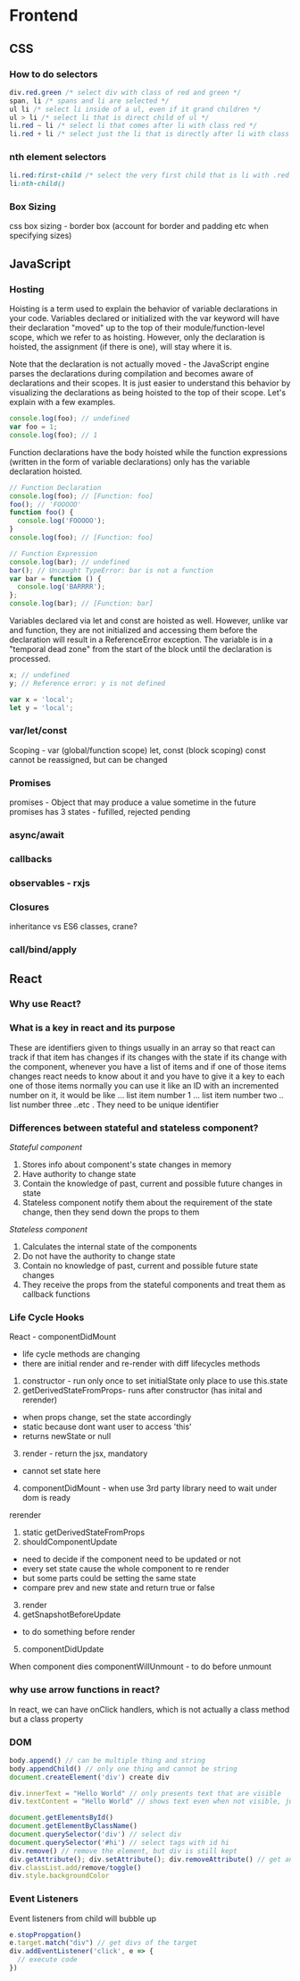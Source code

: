 # Frontend

## CSS

### How to do selectors
```css
div.red.green /* select div with class of red and green */
span, li /* spans and li are selected */
ul li /* select li inside of a ul, even if it grand children */
ul > li /* select li that is direct child of ul */
li.red ~ li /* select li that comes after li with class red */
li.red + li /* select just the li that is directly after li with class red
```
### nth element selectors
```css
li.red:first-child /* select the very first child that is li with .red (must be first)*/
li:nth-child()
```
### Box Sizing
css box sizing - border box (account for border and padding etc when specifying sizes)

## JavaScript

### Hosting
Hoisting is a term used to explain the behavior of variable declarations in your code. Variables declared or initialized with the var keyword will have their declaration "moved" up to the top of their module/function-level scope, which we refer to as hoisting. However, only the declaration is hoisted, the assignment (if there is one), will stay where it is.

Note that the declaration is not actually moved - the JavaScript engine parses the declarations during compilation and becomes aware of declarations and their scopes. It is just easier to understand this behavior by visualizing the declarations as being hoisted to the top of their scope. Let's explain with a few examples.

```javascript
console.log(foo); // undefined
var foo = 1;
console.log(foo); // 1
```

Function declarations have the body hoisted while the function expressions (written in the form of variable declarations) only has the variable declaration hoisted.

```javascript
// Function Declaration
console.log(foo); // [Function: foo]
foo(); // 'FOOOOO'
function foo() {
  console.log('FOOOOO');
}
console.log(foo); // [Function: foo]

// Function Expression
console.log(bar); // undefined
bar(); // Uncaught TypeError: bar is not a function
var bar = function () {
  console.log('BARRRR');
};
console.log(bar); // [Function: bar]
```
Variables declared via let and const are hoisted as well. However, unlike var and function, they are not initialized and accessing them before the declaration will result in a ReferenceError exception. The variable is in a "temporal dead zone" from the start of the block until the declaration is processed.
```javascript
x; // undefined
y; // Reference error: y is not defined

var x = 'local';
let y = 'local';
```
### var/let/const
Scoping - var (global/function scope)
let, const (block scoping)
const cannot be reassigned, but can be changed

### Promises
promises - Object that may produce a value sometime in the future
promises has 3 states - fufilled, rejected pending
### async/await
### callbacks
### observables - rxjs

### Closures
inheritance vs ES6 classes, crane?

### call/bind/apply

## React

### Why use React?

### What is a key in react and its purpose
These are identifiers given to things usually in an array so that react can track if that item has changes if its changes with the state if its change with the component, whenever you have a list of items and if one of those items changes react needs to know about it and you have to give it a key to each one of those items normally you can use it like an ID with an incremented number on it, it would be like ... list item number 1 ... list item number two .. list number three ..etc . They need to be unique identifier

### Differences between stateful and stateless component?
*Stateful component* 

1. Stores info about component's state changes in memory 
2. Have authority to change state 
3. Contain the knowledge of past, current and possible future changes in state
4. Stateless component notify them about the requirement of the state change, then they send down the props to them 

*Stateless component* 

1. Calculates the internal state of the components 
2. Do not have the authority to change state  
3. Contain no knowledge of past, current and possible future state changes
4. They receive the props from the stateful components and treat them as callback functions

### Life Cycle Hooks
React - componentDidMount
- life cycle methods are changing
- there are initial render and re-render with diff lifecycles methods

1. constructor - run only once to set initialState only place to  use this.state
2. getDerivedStateFromProps- runs after constructor (has inital and rerender)
 - when props change, set the state accordingly
 - static because dont want user to access 'this'
 - returns newState or null
3. render - return the jsx, mandatory
 - cannot set state here
4. componentDidMount - when use 3rd party library need to wait under dom is ready


rerender
1. static getDerivedStateFromProps
2. shouldComponentUpdate
  - need to decide if the component need to be updated or not
  - every set state cause the whole component to re render
  - but some parts could be setting the same state
  - compare prev and new state and return true or false
3. render
4. getSnapshotBeforeUpdate
  - to do something before render
5. componentDidUpdate

When component dies
componentWillUnmount - to do before unmount

### why use arrow functions in react?
In react, we can have onClick handlers, which is not actually a class method but a class property

### DOM
```javascript
body.append() // can be multiple thing and string
body.appendChild() // only one thing and cannot be string
document.createElement('div') create div

div.innerText = "Hello World" // only presents text that are visible
div.textContent = "Hello World" // shows text even when not visible, just like in html

document.getElementsById()
document.getElementByClassName()
document.querySelector('div') // select div
document.querySelector('#hi') // select tags with id hi
div.remove() // remove the element, but div is still kept
div.getAttribute(); div.setAttribute(); div.removeAttribute() // get and set attribute
div.classList.add/remove/toggle()
div.style.backgroundColor
```
### Event Listeners
Event listeners from child will bubble up
```javascript
e.stopPropgation()
e.target.match("div") // get divs of the target
div.addEventListener('click', e => {
  // execute code
})
```